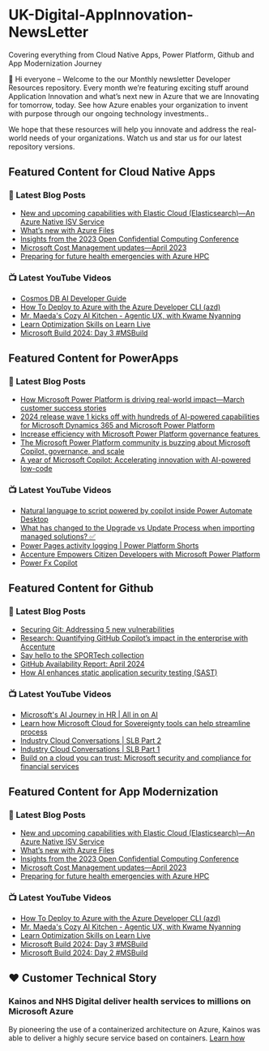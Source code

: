 # UK-Digital-AppInnovation-NewsLetter

Covering everything from Cloud Native Apps, Power Platform, Github and App Modernization Journey

👋 Hi everyone – Welcome to the our Monthly newsletter Developer Resources repository. Every month we’re featuring exciting stuff around Application Innovation and what’s next new in Azure that we are Innovating for tomorrow, today. See how Azure enables your organization to invent with purpose through our ongoing technology investments..


We hope that these resources will help you innovate and address the real-world needs of your organizations. Watch us and star us for our latest repository versions.

## Featured Content for Cloud Native Apps


### 📝 Latest Blog Posts

    
<!-- BLOGCNA:START -->
- [New and upcoming capabilities with Elastic Cloud (Elasticsearch)—An Azure Native ISV Service](https://azure.microsoft.com/blog/new-and-upcoming-capabilities-with-elastic-cloud-elasticsearch-an-azure-native-isv-service/)
- [What’s new with Azure Files](https://azure.microsoft.com/blog/what-s-new-with-azure-files/)
- [Insights from the 2023 Open Confidential Computing Conference](https://azure.microsoft.com/blog/insights-from-the-2023-open-confidential-computing-conference/)
- [Microsoft Cost Management updates—April 2023](https://azure.microsoft.com/blog/microsoft-cost-management-updates-april-2023/)
- [Preparing for future health emergencies with Azure HPC ](https://azure.microsoft.com/blog/preparing-for-future-health-emergencies-with-azure-hpc/)
<!-- BLOGCNA:END -->

### 📺 Latest YouTube Videos

 
<!-- YOUTUBECNA:START -->
- [Cosmos DB AI Developer Guide](https://www.youtube.com/watch?v=NvpxXpCtlmI)
- [How To Deploy to Azure with the Azure Developer CLI &lpar;azd&rpar;](https://www.youtube.com/watch?v=f_HpDpEmWZ4)
- [Mr. Maeda&#39;s Cozy AI Kitchen - Agentic UX, with Kwame Nyanning](https://www.youtube.com/watch?v=RX1GaPSXYPo)
- [Learn Optimization Skills on Learn Live](https://www.youtube.com/watch?v=9oexpl-4F0s)
- [Microsoft Build 2024: Day 3 #MSBuild](https://www.youtube.com/watch?v=8Zy9QtZ6czE)
<!-- YOUTUBECNA:END -->

##  Featured Content for PowerApps
### 📝 Latest Blog Posts
<!-- BLOGPOWER:START -->
- [How Microsoft Power Platform is driving real-world impact—March customer success stories](https://www.microsoft.com/en-us/power-platform/blog/2024/04/18/how-microsoft-power-platform-is-driving-real-world-impact-march-customer-success-stories/)
- [2024 release wave 1 kicks off with hundreds of AI-powered capabilities for Microsoft Dynamics 365 and Microsoft Power Platform](https://cloudblogs.microsoft.com/dynamics365/bdm/2024/04/10/2024-release-wave-1-kicks-off-with-hundreds-of-ai-powered-capabilities-for-microsoft-dynamics-365-and-microsoft-power-platform/)
- [Increase efficiency with Microsoft Power Platform governance features ](https://www.microsoft.com/en-us/power-platform/blog/2024/04/04/increase-efficiency-with-microsoft-power-platform-governance-features/)
- [The Microsoft Power Platform community is buzzing about Microsoft Copilot, governance, and scale](https://www.microsoft.com/en-us/power-platform/blog/2024/03/28/the-microsoft-power-platform-community-is-buzzing-about-microsoft-copilot-governance-and-scale/)
- [A year of Microsoft Copilot: Accelerating innovation with AI-powered low-code](https://www.microsoft.com/en-us/power-platform/blog/2024/03/26/a-year-of-microsoft-copilot-accelerating-innovation-with-ai-powered-low-code/)
<!-- BLOGPOWER:END -->
 ### 📺 Latest YouTube Videos
    
<!-- YOUTUBEPOWER:START -->
- [Natural language to script powered by copilot inside Power Automate Desktop](https://www.youtube.com/watch?v=XOnH5joKnC0)
- [What has changed to the Upgrade vs Update Process when importing managed solutions? ✅](https://www.youtube.com/watch?v=JzTB-jfQYbo)
- [Power Pages activity logging | Power Platform Shorts](https://www.youtube.com/watch?v=pBKkkkPpX0I)
- [Accenture Empowers Citizen Developers with Microsoft Power Platform](https://www.youtube.com/watch?v=iPUD22TNmBU)
- [Power Fx Copilot](https://www.youtube.com/watch?v=fz_v-_3oSxE)
<!-- YOUTUBEPOWER:END -->

##  Featured Content for Github
### 📝 Latest Blog Posts
<!-- BLOGGITHUB:START -->
- [Securing Git: Addressing 5 new vulnerabilities](https://github.blog/2024-05-14-securing-git-addressing-5-new-vulnerabilities/)
- [Research: Quantifying GitHub Copilot’s impact in the enterprise with Accenture](https://github.blog/2024-05-13-research-quantifying-github-copilots-impact-in-the-enterprise-with-accenture/)
- [Say hello to the SPORTech collection](https://github.blog/2024-05-13-say-hello-to-the-sportech-collection/)
- [GitHub Availability Report: April 2024](https://github.blog/2024-05-10-github-availability-report-april-2024/)
- [How AI enhances static application security testing (SAST)](https://github.blog/2024-05-09-how-ai-enhances-static-application-security-testing-sast/)
<!-- BLOGGITHUB:END -->
### 📺 Latest YouTube Videos
<!-- YOUTUBEGITHUB:START -->
- [Microsoft&#39;s AI Journey in HR | All in on AI](https://www.youtube.com/watch?v=ffrmZhT3BJA)
- [Learn how Microsoft Cloud for Sovereignty tools can help streamline process](https://www.youtube.com/watch?v=fbq3EfDIfX4)
- [Industry Cloud Conversations | SLB Part 2](https://www.youtube.com/watch?v=uvc2xhJNsn4)
- [Industry Cloud Conversations | SLB Part 1](https://www.youtube.com/watch?v=yssdcLSDMkw)
- [Build on a cloud you can trust: Microsoft security and compliance for financial services](https://www.youtube.com/watch?v=vdfhxuWOSlQ)
<!-- YOUTUBEGITHUB:END -->
##  Featured Content for App Modernization
### 📝 Latest Blog Posts
<!-- BLOGAPPMOD:START -->
- [New and upcoming capabilities with Elastic Cloud (Elasticsearch)—An Azure Native ISV Service](https://azure.microsoft.com/blog/new-and-upcoming-capabilities-with-elastic-cloud-elasticsearch-an-azure-native-isv-service/)
- [What’s new with Azure Files](https://azure.microsoft.com/blog/what-s-new-with-azure-files/)
- [Insights from the 2023 Open Confidential Computing Conference](https://azure.microsoft.com/blog/insights-from-the-2023-open-confidential-computing-conference/)
- [Microsoft Cost Management updates—April 2023](https://azure.microsoft.com/blog/microsoft-cost-management-updates-april-2023/)
- [Preparing for future health emergencies with Azure HPC ](https://azure.microsoft.com/blog/preparing-for-future-health-emergencies-with-azure-hpc/)
<!-- BLOGAPPMOD:END -->
### 📺 Latest YouTube Videos
<!-- YOUTUBEAPPMOD:START -->
- [How To Deploy to Azure with the Azure Developer CLI &lpar;azd&rpar;](https://www.youtube.com/watch?v=f_HpDpEmWZ4)
- [Mr. Maeda&#39;s Cozy AI Kitchen - Agentic UX, with Kwame Nyanning](https://www.youtube.com/watch?v=RX1GaPSXYPo)
- [Learn Optimization Skills on Learn Live](https://www.youtube.com/watch?v=9oexpl-4F0s)
- [Microsoft Build 2024: Day 3 #MSBuild](https://www.youtube.com/watch?v=8Zy9QtZ6czE)
- [Microsoft Build 2024: Day 2 #MSBuild](https://www.youtube.com/watch?v=FwJ1Zz_DntY)
<!-- YOUTUBEAPPMOD:END -->


## ♥️ Customer Technical Story 

### Kainos and NHS Digital deliver health services to millions on Microsoft Azure

By pioneering the use of a containerized architecture on Azure, Kainos was able to deliver a highly secure service based on containers. [Learn how](https://customers.microsoft.com/en-us/story/1368348549535774520-kainos-and-nhs-digital-deliver-health-services-to-millions-on-microsoft-azure)

